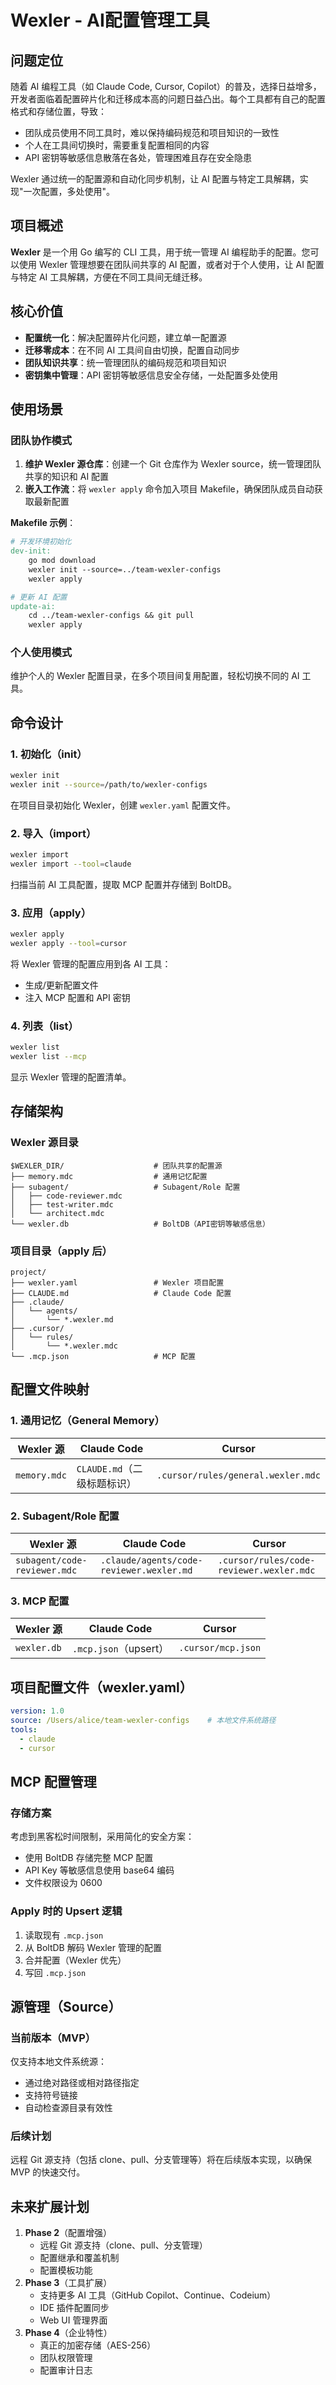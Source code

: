 # Wexler - AI配置管理工具

## 问题定位

随着 AI 编程工具（如 Claude Code, Cursor, Copilot）的普及，选择日益增多，开发者面临着配置碎片化和迁移成本高的问题日益凸出。每个工具都有自己的配置格式和存储位置，导致：

- 团队成员使用不同工具时，难以保持编码规范和项目知识的一致性
- 个人在工具间切换时，需要重复配置相同的内容
- API 密钥等敏感信息散落在各处，管理困难且存在安全隐患

Wexler 通过统一的配置源和自动化同步机制，让 AI 配置与特定工具解耦，实现"一次配置，多处使用"。

## 项目概述

**Wexler** 是一个用 Go 编写的 CLI 工具，用于统一管理 AI 编程助手的配置。您可以使用 Wexler 管理想要在团队间共享的 AI 配置，或者对于个人使用，让 AI 配置与特定 AI 工具解耦，方便在不同工具间无缝迁移。

## 核心价值

- **配置统一化**：解决配置碎片化问题，建立单一配置源
- **迁移零成本**：在不同 AI 工具间自由切换，配置自动同步
- **团队知识共享**：统一管理团队的编码规范和项目知识
- **密钥集中管理**：API 密钥等敏感信息安全存储，一处配置多处使用

## 使用场景

### 团队协作模式

1. **维护 Wexler 源仓库**：创建一个 Git 仓库作为 Wexler source，统一管理团队共享的知识和 AI 配置
2. **嵌入工作流**：将 `wexler apply` 命令加入项目 Makefile，确保团队成员自动获取最新配置

**Makefile 示例**：

```makefile
# 开发环境初始化
dev-init:
    go mod download
    wexler init --source=../team-wexler-configs
    wexler apply

# 更新 AI 配置
update-ai:
    cd ../team-wexler-configs && git pull
    wexler apply

```

### 个人使用模式

维护个人的 Wexler 配置目录，在多个项目间复用配置，轻松切换不同的 AI 工具。

## 命令设计

### 1. 初始化（init）

```bash
wexler init
wexler init --source=/path/to/wexler-configs

```

在项目目录初始化 Wexler，创建 `wexler.yaml` 配置文件。

### 2. 导入（import）

```bash
wexler import
wexler import --tool=claude

```

扫描当前 AI 工具配置，提取 MCP 配置并存储到 BoltDB。

### 3. 应用（apply）

```bash
wexler apply
wexler apply --tool=cursor

```

将 Wexler 管理的配置应用到各 AI 工具：

- 生成/更新配置文件
- 注入 MCP 配置和 API 密钥

### 4. 列表（list）

```bash
wexler list
wexler list --mcp

```

显示 Wexler 管理的配置清单。

## 存储架构

### Wexler 源目录

```
$WEXLER_DIR/                    # 团队共享的配置源
├── memory.mdc                  # 通用记忆配置
├── subagent/                   # Subagent/Role 配置
│   ├── code-reviewer.mdc
│   ├── test-writer.mdc
│   └── architect.mdc
└── wexler.db                   # BoltDB（API密钥等敏感信息）

```

### 项目目录（apply 后）

```
project/
├── wexler.yaml                 # Wexler 项目配置
├── CLAUDE.md                   # Claude Code 配置
├── .claude/
│   └── agents/
│       └── *.wexler.md
├── .cursor/
│   └── rules/
│       └── *.wexler.mdc
└── .mcp.json                   # MCP 配置

```

## 配置文件映射

### 1. 通用记忆（General Memory）

| Wexler 源 | Claude Code | Cursor |
| --- | --- | --- |
| `memory.mdc` | `CLAUDE.md`（二级标题标识） | `.cursor/rules/general.wexler.mdc` |

### 2. Subagent/Role 配置

| Wexler 源 | Claude Code | Cursor |
| --- | --- | --- |
| `subagent/code-reviewer.mdc` | `.claude/agents/code-reviewer.wexler.md` | `.cursor/rules/code-reviewer.wexler.mdc` |

### 3. MCP 配置

| Wexler 源 | Claude Code | Cursor |
| --- | --- | --- |
| `wexler.db` | `.mcp.json`（upsert） | `.cursor/mcp.json` |

## 项目配置文件（wexler.yaml）

```yaml
version: 1.0
source: /Users/alice/team-wexler-configs    # 本地文件系统路径
tools:
  - claude
  - cursor

```

## MCP 配置管理

### 存储方案

考虑到黑客松时间限制，采用简化的安全方案：

- 使用 BoltDB 存储完整 MCP 配置
- API Key 等敏感信息使用 base64 编码
- 文件权限设为 0600

### Apply 时的 Upsert 逻辑

1. 读取现有 `.mcp.json`
2. 从 BoltDB 解码 Wexler 管理的配置
3. 合并配置（Wexler 优先）
4. 写回 `.mcp.json`

## 源管理（Source）

### 当前版本（MVP）

仅支持本地文件系统源：

- 通过绝对路径或相对路径指定
- 支持符号链接
- 自动检查源目录有效性

### 后续计划

远程 Git 源支持（包括 clone、pull、分支管理等）将在后续版本实现，以确保 MVP 的快速交付。

## 未来扩展计划

1. **Phase 2**（配置增强）
    - 远程 Git 源支持（clone、pull、分支管理）
    - 配置继承和覆盖机制
    - 配置模板功能
2. **Phase 3**（工具扩展）
    - 支持更多 AI 工具（GitHub Copilot、Continue、Codeium）
    - IDE 插件配置同步
    - Web UI 管理界面
3. **Phase 4**（企业特性）
    - 真正的加密存储（AES-256）
    - 团队权限管理
    - 配置审计日志